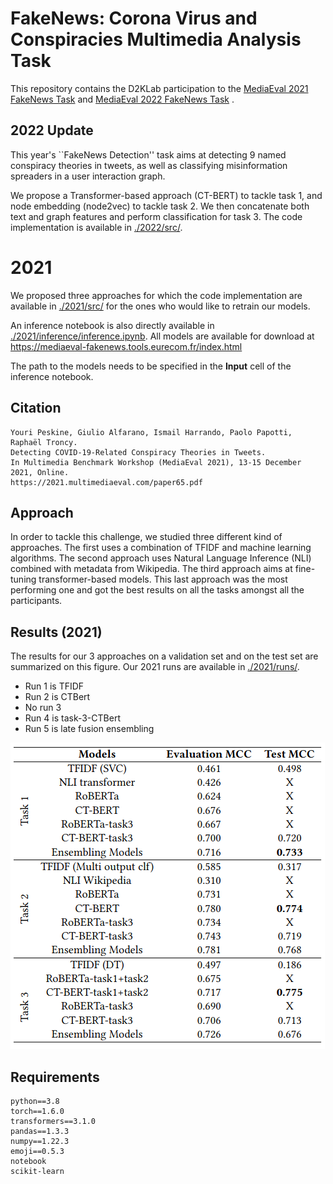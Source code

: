 # FakeNews: Corona Virus and Conspiracies Multimedia Analysis Task

This repository contains the D2KLab participation to the [MediaEval 2021 FakeNews Task](https://multimediaeval.github.io/editions/2021/tasks/fakenews/) and [MediaEval 2022 FakeNews Task](https://multimediaeval.github.io/editions/2022/tasks/fakenews/) .

## 2022 Update
This year's ``FakeNews Detection'' task aims at detecting 9 named conspiracy theories in tweets, as well as classifying misinformation spreaders in a user interaction graph.

We propose a Transformer-based approach (CT-BERT) to tackle task 1, and node embedding (node2vec) to tackle task 2. We then concatenate both text and graph features and perform classification for task 3. The code implementation is available in [./2022/src/](./2022/src/).

# 2021
We proposed three approaches for which the code implementation are available in [./2021/src/](./2021/src/) for the ones who would like to retrain our models.

An inference notebook is also directly available in [./2021/inference/inference.ipynb](./2021/inference/inference.ipynb). All models are available for download at https://mediaeval-fakenews.tools.eurecom.fr/index.html

The path to the models needs to be specified in the **Input** cell of the inference notebook.

## Citation
```
Youri Peskine, Giulio Alfarano, Ismail Harrando, Paolo Papotti, Raphaël Troncy.
Detecting COVID-19-Related Conspiracy Theories in Tweets.
In Multimedia Benchmark Workshop (MediaEval 2021), 13-15 December 2021, Online.
https://2021.multimediaeval.com/paper65.pdf
```

## Approach

In order to tackle this challenge, we studied three different kind of approaches. The first uses a combination of TFIDF and machine learning algorithms. The second approach uses Natural Language Inference (NLI) combined with metadata from Wikipedia. The third approach aims at fine-tuning transformer-based models.
This last approach was the most performing one and got the best results on all the tasks amongst all the participants.



## Results (2021)
The results for our 3 approaches on a validation set and on the test set are summarized on this figure.
Our 2021 runs are available in [./2021/runs/](./2021/runs/).
 - Run 1 is TFIDF
 - Run 2 is CTBert
 - No run 3
 - Run 4 is task-3-CTBert
 - Run 5 is late fusion ensembling

![plot](./results.png)

## Requirements
```
python==3.8
torch==1.6.0
transformers==3.1.0
pandas==1.3.3
numpy==1.22.3
emoji==0.5.3
notebook
scikit-learn
```
